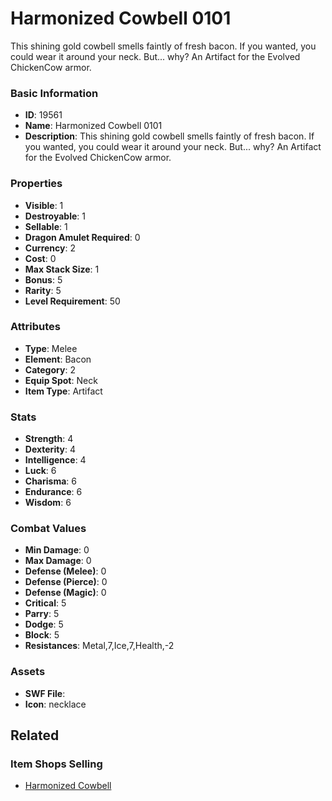 # Harmonized Cowbell 0101

This shining gold cowbell smells faintly of fresh bacon. If you wanted, you could wear it around your neck. But... why? An Artifact for the Evolved ChickenCow armor.

### Basic Information

- **ID**: 19561
- **Name**: Harmonized Cowbell 0101
- **Description**: This shining gold cowbell smells faintly of fresh bacon. If you wanted, you could wear it around your neck. But... why? An Artifact for the Evolved ChickenCow armor.

### Properties

- **Visible**: 1
- **Destroyable**: 1
- **Sellable**: 1
- **Dragon Amulet Required**: 0
- **Currency**: 2
- **Cost**: 0
- **Max Stack Size**: 1
- **Bonus**: 5
- **Rarity**: 5
- **Level Requirement**: 50

### Attributes

- **Type**: Melee
- **Element**: Bacon
- **Category**: 2
- **Equip Spot**: Neck
- **Item Type**: Artifact

### Stats

- **Strength**: 4
- **Dexterity**: 4
- **Intelligence**: 4
- **Luck**: 6
- **Charisma**: 6
- **Endurance**: 6
- **Wisdom**: 6

### Combat Values

- **Min Damage**: 0
- **Max Damage**: 0
- **Defense (Melee)**: 0
- **Defense (Pierce)**: 0
- **Defense (Magic)**: 0
- **Critical**: 5
- **Parry**: 5
- **Dodge**: 5
- **Block**: 5
- **Resistances**: Metal,7,Ice,7,Health,-2

### Assets

- **SWF File**: 
- **Icon**: necklace

## Related

### Item Shops Selling

- [Harmonized Cowbell](../item-shops/663-harmonized-cowbell.md)

